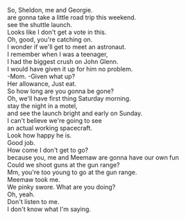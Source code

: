 
So, Sheldon, me and Georgie.     
are gonna take a little road trip this weekend.     
see the shuttle launch.     
Looks like I don't get a vote in this.     
Oh, good, you're catching on.     
I wonder if we'll get to meet an astronaut.     
I remember when I was a teenager,     
I had the biggest crush on John Glenn.     
I would have given it up for him no problem.     
-Mom. -Given what up?     
Her allowance, Just eat.     
So how long are you gonna be gone?     
Oh, we'll have first thing Saturday morning.     
stay the night in a motel,     
and see the launch bright and early on Sunday.     
I can't believe we're going to see     
an actual working spacecraft.     
Look how happy he is.     
Good job.     
How come I don't get to go?     
because you, me and Meemaw are gonna have our own fun     
Could we shoot guns at the gun range?     
Mm, you're too young to go at the gun range.     
Meemaw took me.     
We pinky swore. What are you doing?     
Oh, yeah.     
Don't listen to me.     
I don't know what I'm saying.     




